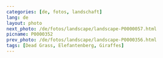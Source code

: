 ```yaml
---
categories: [de, fotos, landschaft]
lang: de
layout: photo
next_photo: /de/fotos/landscape/landscape-P0000057.html
picname: P0000352
prev_photo: /de/fotos/landscape/landscape-P0000356.html
tags: [Dead Grass, Elefantenberg, Giraffes]
---
```

